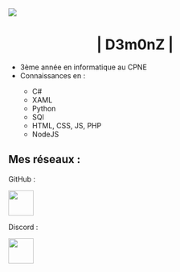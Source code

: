 <!--<a href="https://discord.io/LosD3m0nZ"><img alt="Discord Status" src="https://discord.com/api/guilds/971853567658950676/widget.png"></a>-->
<img src="https://media.discordapp.net/attachments/971853569814822930/1004379356430344213/projet_demonz.png">
<h1 align="center">| D3m0nZ |</h1>

<ul>
  <li>3ème année en informatique au CPNE</li>
  <li>Connaissances en : </li>
  <ul>
    <li>C#</li>
    <li>XAML</li>
    <li>Python</li>
    <li>SQl</li>
    <li>HTML, CSS, JS, PHP</li>
    <li>NodeJS</li>
  </ul>
</ul>

<h2>Mes réseaux :</h2>
<p>GitHub : </p>
<a href="https://github.com/IceFirst"><img src="https://img.icons8.com/fluency/48/000000/github.png" width="50"></a>
<p>Discord :</p>
<a href="https://discordapp.com/users/509681914748338176"><img src="https://www.svgrepo.com/show/353655/discord-icon.svg" width="50"></a>

